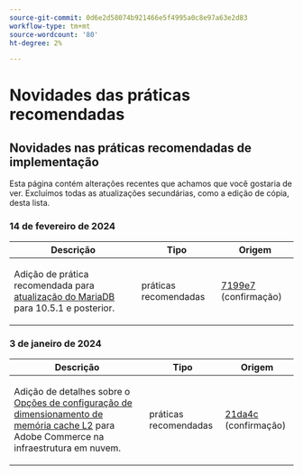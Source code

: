 ```yaml
---
source-git-commit: 0d6e2d58074b921466e5f4995a0c8e97a63e2d83
workflow-type: tm+mt
source-wordcount: '80'
ht-degree: 2%

---
```

# Novidades das práticas recomendadas

## Novidades nas práticas recomendadas de implementação

Esta página contém alterações recentes que achamos que você gostaria de ver. Excluímos todas as atualizações secundárias, como a edição de cópia, desta lista.

### 14 de fevereiro de 2024

<table style="table-layout:auto;">
  <thead>
    <tr>
      <th>Descrição</th>
      <th>Tipo</th>
      <th>Origem</th>
    </tr>
  </thead>
  <tbody>
    <tr>
      <td><p>Adição de prática recomendada para <a href="https://experienceleague.adobe.com/docs/commerce-operations/implementation-playbook/best-practices/maintenance/mariadb-upgrade.html">atualização do MariaDB</a> para 10.5.1 e posterior.</p>
</td>
      <td>práticas recomendadas</td>
      <td><a href="https://github.com/AdobeDocs/commerce-operations.en/commit/7199e74f82cef6dd682f5e240ee2b6fc56da18c8">7199e7</a> (confirmação)</td>
    </tr>
  </tbody>
</table><!-- date_group -->

### 3 de janeiro de 2024

<table style="table-layout:auto;">
  <thead>
    <tr>
      <th>Descrição</th>
      <th>Tipo</th>
      <th>Origem</th>
    </tr>
  </thead>
  <tbody>
    <tr>
      <td><p>Adição de detalhes sobre o <a href="https://experienceleague.adobe.com/docs/commerce-operations/implementation-playbook/best-practices/planning/redis-service-configuration.html">Opções de configuração de dimensionamento de memória cache L2</a> para Adobe Commerce na infraestrutura em nuvem.</p>
</td>
      <td>práticas recomendadas</td>
      <td><a href="https://github.com/AdobeDocs/commerce-operations.en/commit/21da4c22744dbb3b27b0dbe184b946788748a52e">21da4c</a> (confirmação)</td>
    </tr>
  </tbody>
</table><!-- date_group --><!-- month_group --><!-- year_group -->
